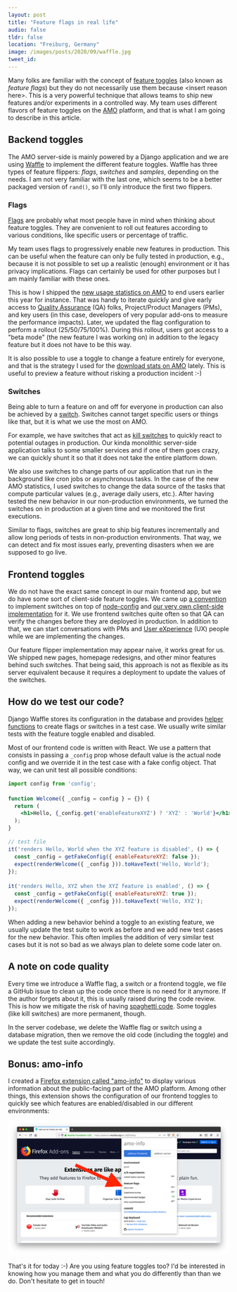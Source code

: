 ```yaml
---
layout: post
title: "Feature flags in real life"
audio: false
tldr: false
location: "Freiburg, Germany"
image: /images/posts/2020/09/waffle.jpg
tweet_id:
---
```


Many folks are familiar with the concept of [feature
toggles](https://martinfowler.com/articles/feature-toggles.html) (also known as
_feature flags_) but they do not necessarily use them because &lt;insert reason
here&gt;. This is a very powerful technique that allows teams to ship new
features and/or experiments in a controlled way. My team uses different flavors
of feature toggles on the [AMO](https://addons.mozilla.org) platform, and that
is what I am going to describe in this article.

## Backend toggles

The AMO server-side is mainly powered by a Django application and we are using
[Waffle](https://waffle.readthedocs.io/) to implement the different feature
toggles. Waffle has three types of feature flippers: _flags_, _switches_ and
_samples_, depending on the needs. I am not very familiar with the last one,
which seems to be a better packaged version of `rand()`, so I'll only introduce
the first two flippers.

### Flags

[Flags](https://waffle.readthedocs.io/en/stable/types/flag.html) are probably
what most people have in mind when thinking about feature toggles. They are
convenient to roll out features according to various conditions, like specific
users or percentage of traffic.

My team uses flags to progressively enable new features in production. This can
be useful when the feature can only be fully tested in production, e.g., because
it is not possible to set up a realistic (enough) environment or it has privacy
implications. Flags can certainly be used for other purposes but I am mainly
familiar with these ones.

This is how I shipped the [new usage statistics on
AMO](https://blog.mozilla.org/addons/2020/06/10/improvements-to-statistics-processing-on-amo/)
to end users earlier this year for instance. That was handy to iterate quickly
and give early access to [Quality
Assurance](https://en.wikipedia.org/wiki/Quality_assurance) (QA) folks,
Project/Product Managers (PMs), and key users (in this case, developers of very
popular add-ons to measure the performance impacts). Later, we updated the flag
configuration to perform a rollout (25/50/75/100%). During this rollout, users
got access to a "beta mode" (the new feature I was working on) in addition to
the legacy feature but it does not have to be this way.

It is also possible to use a toggle to change a feature entirely for everyone,
and that is the strategy I used for the [download stats on
AMO](https://blog.mozilla.org/addons/2020/09/17/download-statistics-update/)
lately. This is useful to preview a feature without risking a production
incident :-)

### Switches

Being able to turn a feature on and off for everyone in production can also be
achieved by a
[switch](https://waffle.readthedocs.io/en/stable/types/switch.html). Switches
cannot target specific users or things like that, but it is what we use the most
on AMO.

For example, we have switches that act as [kill
switches](https://en.wikipedia.org/wiki/Kill_switch) to quickly react to
potential outages in production. Our kinda monolithic server-side application
talks to some smaller services and if one of them goes crazy, we can quickly
shunt it so that it does not take the entire platform down.

We also use switches to change parts of our application that run in the
background like cron jobs or asynchronous tasks. In the case of the new AMO
statistics, I used switches to change the data source of the tasks that compute
particular values (e.g., average daily users, etc.). After having tested the new
behavior in our non-production environments, we turned the switches on in
production at a given time and we monitored the first executions.

Similar to flags, switches are great to ship big features incrementally and
allow long periods of tests in non-production environments. That way, we can
detect and fix most issues early, preventing disasters when we are supposed to
go live.

## Frontend toggles

We do not have the exact same concept in our main frontend app, but we do have
some sort of client-side feature toggles. We came up [a
convention](https://github.com/mozilla/addons-frontend/issues/6362) to implement
switches on top of [node-config](https://github.com/lorenwest/node-config) and
[our very own client-side
implementation](https://github.com/mozilla/addons-frontend/blob/79b846383e639f51f6e78d989348c057e2bad203/src/core/client/config.js)
for it. We use frontend switches quite often so that QA can verify the changes
before they are deployed in production. In addition to that, we can start
conversations with PMs and [User
eXperience](https://en.wikipedia.org/wiki/User_experience) (UX) people while we
are implementing the changes.

Our feature flipper implementation may appear naive, it works great for us. We
shipped new pages, homepage redesigns, and other minor features behind such
switches. That being said, this approach is not as flexible as its server
equivalent because it requires a deployment to update the values of the
switches.

## How do we test our code?

Django Waffle stores its configuration in the database and provides [helper
functions](https://waffle.readthedocs.io/en/stable/testing/automated.html) to
create flags or switches in a test case. We usually write similar tests with the
feature toggle enabled and disabled.

Most of our frontend code is written with React. We use a pattern that consists
in passing a `_config` prop whose default value is the actual node config and we
override it in the test case with a fake config object. That way, we can unit
test all possible conditions:

```jsx
import config from 'config';

function Welcome({ _config = config } = {}) {
  return (
    <h1>Hello, {_config.get('enableFeatureXYZ') ? 'XYZ' : 'World'}</h1>
  );
}
```

```js
// test file
it('renders Hello, World when the XYZ feature is disabled', () => {
  const _config = getFakeConfig({ enableFeatureXYZ: false });
  expect(renderWelcome({ _config })).toHaveText('Hello, World');
});

it('renders Hello, XYZ when the XYZ feature is enabled', () => {
  const _config = getFakeConfig({ enableFeatureXYZ: true });
  expect(renderWelcome({ _config })).toHaveText('Hello, XYZ');
});
```

When adding a new behavior behind a toggle to an existing feature, we usually
update the test suite to work as before and we add new test cases for the new
behavior. This often implies the addition of very similar test cases but it is
not so bad as we always plan to delete some code later on.

## A note on code quality

Every time we introduce a Waffle flag, a switch or a frontend toggle, we file a
GitHub issue to clean up the code once there is no need for it anymore. If the
author forgets about it, this is usually raised during the code review. This is
how we mitigate the risk of having [spaghetti
code](https://en.wikipedia.org/wiki/Spaghetti_code). Some toggles (like kill
switches) are more permanent, though.

In the server codebase, we delete the Waffle flag or switch using a database
migration, then we remove the old code (including the toggle) and we update the
test suite accordingly.

## Bonus: amo-info

I created a [Firefox extension called
"amo-info"](https://addons.mozilla.org/en-US/firefox/addon/amo-info/) to display
various information about the public-facing part of the AMO platform. Among
other things, this extension shows the configuration of our frontend toggles to
quickly see which features are enabled/disabled in our different environments:

![Screenshot of the amo-info Firefox extension](/images/posts/2020/09/amo-info.png)

That's it for today :-) Are you using feature toggles too? I'd be interested in
knowing how you manage them and what you do differently than than we do. Don't
hesitate to get in touch!

